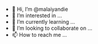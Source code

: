 - 👋 Hi, I’m @malaiyandie
- 👀 I’m interested in ...
- 🌱 I’m currently learning ...
- 💞️ I’m looking to collaborate on ...
- 📫 How to reach me ...

<!---
malaiyandie/malaiyandie is a ✨ special ✨ repository because its `README.md` (this file) appears on your GitHub profile.
You can click the Preview link to take a look at your changes.
--->
